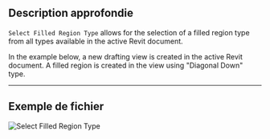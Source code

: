 ## Description approfondie
`Select Filled Region Type` allows for the selection of a filled region type from all types available in the active Revit document.

In the example below, a new drafting view is created in the active Revit document. A filled region is created in the view using "Diagonal Down" type.

___
## Exemple de fichier

![Select Filled Region Type](./DSRevitNodesUI.FilledRegionTypes_img.jpg)
